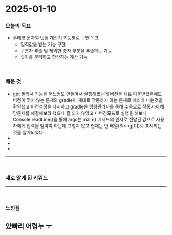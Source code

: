 # 2025-01-10

### 오늘의 목표
- 우테코 문자열 덧셈 계산기 기능별로 구현 목표
  - 입력값을 받는 기능 구현
  - 구분자 추출 및 제외한 숫자 부분을 추출하는 기능
  - 숫자를 분리하고 합산하는 계산 기능

<br>

### 배운 것
- gpt 돌려서 기능을 어느정도 만들어서 실행해봤는데 버전을 새로 다운받았음에도 버전이 맞지 않는 문제와
gradle이 제대로 작동하지 않는 문제로 에러가 나는것을 확인했고 버전설정을 다시하고 gradle을 명령관리자를 통해 수동으로
작동시켜 해당문제를 해결해보려 했으나 잘 되지 않았고 디버깅모드로 실행을 해보니 Console.readLine()을 통해 args는 main() 메서드의 인자로 전달된 값으로
사용자에게 입력을 받아야 하는데 그렇지 않고 현재는 빈 배열(String[0])로 표시되는 것을 알게되었다. 
-
- 
- 
---


<br>

### 새로 알게 된 키워드


---


<br>

### 느낀점
얐빠리 어렵누 ㅜ
---
